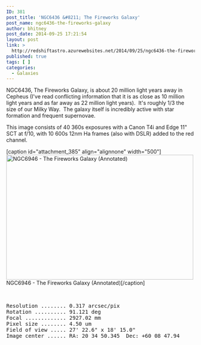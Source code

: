 ```yaml
---
ID: 381
post_title: 'NGC6436 &#8211; The Fireworks Galaxy'
post_name: ngc6436-the-fireworks-galaxy
author: bhitney
post_date: 2014-09-25 17:21:54
layout: post
link: >
  http://redshiftastro.azurewebsites.net/2014/09/25/ngc6436-the-fireworks-galaxy/
published: true
tags: [ ]
categories:
  - Galaxies
---
```

NGC6436, The Fireworks Galaxy, is about 20 million light years away in Cepheus (I've read conflicting information that it is as close as 10 million light years and as far away as 22 million light years).  It's roughly 1/3 the size of our Milky Way.  The galaxy itself is incredibly active with star formation and frequent supernovae.

This image consists of 40 360s exposures with a Canon T4i and Edge 11" SCT at f/10, with 10 600s 12nm Ha frames (also with DSLR) added to the red channel.

[caption id="attachment_385" align="alignnone" width="500"]<a href="http://redshiftastro.azurewebsites.net/wp-content/uploads/2015/11/NGC6946-Fireworks-Galaxy-1600-Annotated.jpg"><img class="size-medium wp-image-385" src="http://redshiftastro.azurewebsites.net/wp-content/uploads/2015/11/NGC6946-Fireworks-Galaxy-1600-Annotated-500x333.jpg" alt="NGC6946 - The Fireworks Galaxy (Annotated)" width="500" height="333" /></a> NGC6946 - The Fireworks Galaxy (Annotated)[/caption]

&nbsp;
<pre>Resolution ........ 0.317 arcsec/pix
Rotation .......... 91.121 deg
Focal ............. 2927.02 mm
Pixel size ........ 4.50 um
Field of view ..... 27' 22.6" x 18' 15.0"
Image center ...... RA: 20 34 50.345  Dec: +60 08 47.94
</pre>